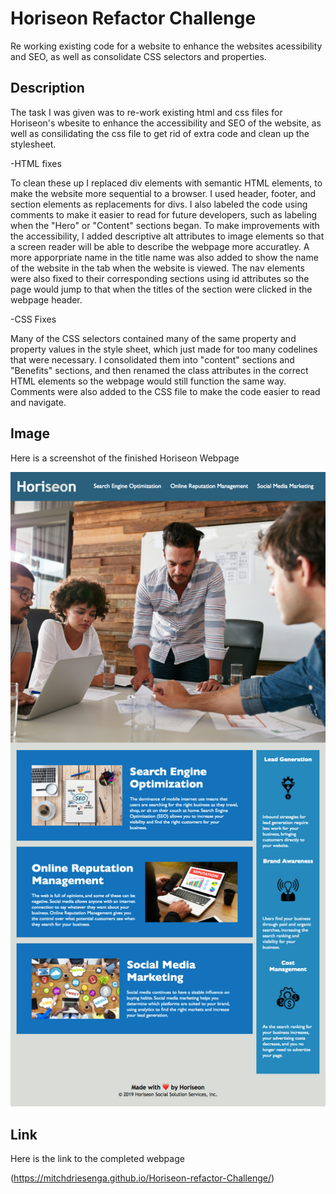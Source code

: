 # Horiseon Refactor Challenge

Re working existing code for a website to enhance the websites acessibility and SEO, as well as consolidate CSS selectors and properties. 

## Description

The task I was given was to re-work existing html and css files for Horiseon's wbesite to enhance the accessibility and SEO of the website, as well as consilidating the css file to get rid of extra code and clean up the stylesheet. 

-HTML fixes 

To clean these up I replaced div elements with semantic HTML elements, to make the website more sequential to a browser. I used header, footer, and section elements as replacements for divs. I also labeled the code using comments to make it easier to read for future developers, such as labeling when the "Hero" or "Content" sections began. To make improvements with the accessibility, I added descriptive alt attributes to image elements so that a screen reader will be able to describe the webpage more accuratley. A more apporpriate name in the title name was also added to show the name of the website in the tab when the website is viewed. The nav elements were also fixed to their corresponding sections using id attributes so the page would jump to that when the titles of the section were clicked in the webpage header.

-CSS Fixes

Many of the CSS selectors contained many of the same property and property values in the style sheet, which just made for too many codelines that were necessary. I consolidated them into "content" sections and "Benefits" sections, and then renamed the class attributes in the correct HTML elements so the webpage would still function the same way. Comments were also added to the CSS file to make the code easier to read and navigate.

## Image

Here is a screenshot of the finished Horiseon Webpage

  ![Horiseon Webpage screenshot](/assets/images/Horiseon-webpage-screenshot.png)


## Link

Here is the link to the completed webpage

  (https://mitchdriesenga.github.io/Horiseon-refactor-Challenge/)

  